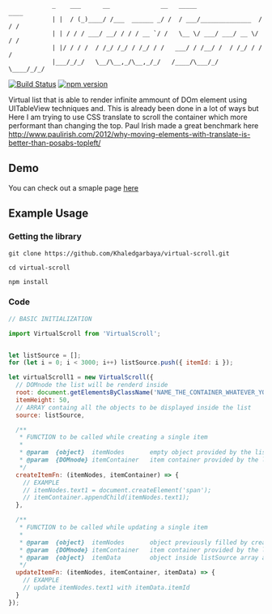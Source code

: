 ```
            _    ___      __              __   _____                 ____
            | |  / (_)____/ /___  ______ _/ /  / ___/______________  / / /
            | | / / / ___/ __/ / / / __ `/ /   \__ \/ ___/ ___/ __ \/ / /
            | |/ / / /  / /_/ /_/ / /_/ / /   ___/ / /__/ /  / /_/ / / /  
            |___/_/_/   \__/\__,_/\__,_/_/   /____/\___/_/   \____/_/_/

```

[![Build Status](https://travis-ci.org/Khaledgarbaya/virtual-scroll.svg?branch=master)](https://travis-ci.org/Khaledgarbaya/virtual-scroll)
[![npm version](https://badge.fury.io/js/virtual-scroll-list.svg)](https://badge.fury.io/js/virtual-scroll-list)

Virtual list that is able to render infinite ammount of DOm element using UITableView techniques and. This is already been done in a lot of ways but Here I am trying to use CSS translate to scroll the container which more performant than changing the top.
Paul Irish made a great benchmark here http://www.paulirish.com/2012/why-moving-elements-with-translate-is-better-than-posabs-topleft/

## Demo
You can check out a smaple page [here](https://khaledgarbaya.github.io/virtual-scroll/)

## Example Usage
### Getting the library
```
git clone https://github.com/Khaledgarbaya/virtual-scroll.git
```
```
cd virtual-scroll
```
```
npm install
```
### Code
```javascript
// BASIC INITIALIZATION

import VirtualScroll from 'VirtualScroll';


let listSource = [];
for (let i = 0; i < 3000; i++) listSource.push({ itemId: i });

let virtualScroll1 = new VirtualScroll({
  // DOMnode the list will be renderd inside
  root: document.getElementsByClassName('NAME_THE_CONTAINER_WHATEVER_YOU_LIKE')[0],
  itemHeight: 50,
  // ARRAY containg all the objects to be displayed inside the list
  source: listSource,

  /**
   * FUNCTION to be called while creating a single item
   *
   * @param  {object}  itemNodes       empty object provided by the list logic
   * @param  {DOMnode} itemContainer   item container provided by the list logic
   */
  createItemFn: (itemNodes, itemContainer) => {
    // EXAMPLE
    // itemNodes.text1 = document.createElement('span');
    // itemContainer.appendChild(itemNodes.text1);
  },

  /**
   * FUNCTION to be called while updating a single item
   *
   * @param  {object}  itemNodes       object previously filled by createItemFn()
   * @param  {DOMnode} itemContainer   item container provided by the list logic
   * @param  {object}  itemData        object inside listSource array at the current index
   */
  updateItemFn: (itemNodes, itemContainer, itemData) => {
    // EXAMPLE
    // update itemNodes.text1 with itemData.itemId
  }
});

```

